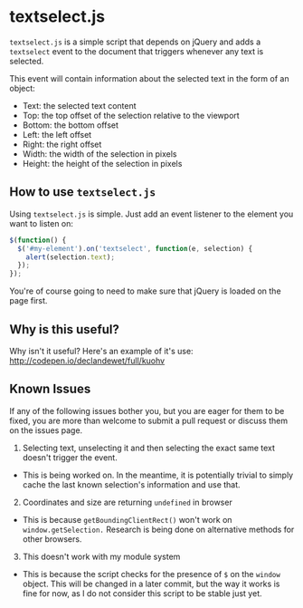 textselect.js
=============

`textselect.js` is a simple script that depends on jQuery and adds a
`textselect` event to the document that triggers whenever any text is selected.

This event will contain information about the selected text in the form of
an object:

+ Text: the selected text content
+ Top: the top offset of the selection relative to the viewport
+ Bottom: the bottom offset
+ Left: the left offset
+ Right: the right offset
+ Width: the width of the selection in pixels
+ Height: the height of the selection in pixels

## How to use `textselect.js`

Using `textselect.js` is simple. Just add an event listener to the element
you want to listen on:

```javascript
$(function() {
  $('#my-element').on('textselect', function(e, selection) {
    alert(selection.text);
  });
});
```

You're of course going to need to make sure that jQuery is loaded on the page
first.

## Why is this useful?

Why isn't it useful? Here's an example of it's use: http://codepen.io/declandewet/full/kuohv

## Known Issues

If any of the following issues bother you, but you are eager for them to be fixed,
you are more than welcome to submit a pull request or discuss them on the issues page.

1. Selecting text, unselecting it and then selecting the exact same text doesn't
  trigger the event.
  + This is being worked on. In the meantime, it is potentially trivial to simply
    cache the last known selection's information and use that.
2. Coordinates and size are returning `undefined` in browser <x>
  + This is because `getBoundingClientRect()` won't work on `window.getSelection.`
    Research is being done on alternative methods for other browsers.
3. This doesn't work with my module system
  + This is because the script checks for the presence of `$` on the `window` object.
    This will be changed in a later commit, but the way it works is fine for now,
    as I do not consider this script to be stable just yet.
